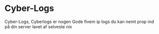 # Cyber-Logs
Cyber-Logs, Cyberlogs er nogen Gode fivem ip logs du kan nemt prop ind på din server lavet af selveste nix
